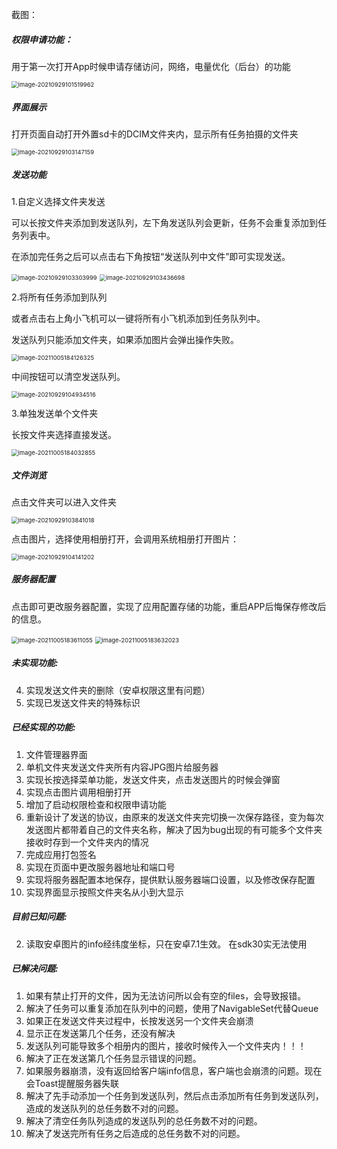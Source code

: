 截图：

##### 权限申请功能：

用于第一次打开App时候申请存储访问，网络，电量优化（后台）的功能

<img src="https://gitee.com/karlhan/picgo/raw/master/img/image-20210929101519962.png" alt="image-20210929101519962" style="zoom: 67%;" />

##### 界面展示

打开页面自动打开外置sd卡的DCIM文件夹内，显示所有任务拍摄的文件夹

<img src="https://gitee.com/karlhan/picgo/raw/master/img/image-20210929103147159.png" alt="image-20210929103147159" style="zoom:67%;" />



##### 发送功能

1.自定义选择文件夹发送

可以长按文件夹添加到发送队列，左下角发送队列会更新，任务不会重复添加到任务列表中。

在添加完任务之后可以点击右下角按钮“发送队列中文件”即可实现发送。

<img src="https://gitee.com/karlhan/picgo/raw/master/img/image-20210929103303999.png" alt="image-20210929103303999" style="zoom:67%;" />

<img src="https://gitee.com/karlhan/picgo/raw/master/img/image-20210929103436698.png" alt="image-20210929103436698" style="zoom:67%;" />



2.将所有任务添加到队列

或者点击右上角小飞机可以一键将所有小飞机添加到任务队列中。

发送队列只能添加文件夹，如果添加图片会弹出操作失败。

<img src="https://gitee.com/karlhan/picgo/raw/master/img/image-20211005184126325.png" alt="image-20211005184126325" style="zoom:67%;" />

中间按钮可以清空发送队列。

<img src="https://gitee.com/karlhan/picgo/raw/master/img/image-20210929104934516.png" alt="image-20210929104934516" style="zoom:67%;" />



3.单独发送单个文件夹

长按文件夹选择直接发送。

<img src="https://gitee.com/karlhan/picgo/raw/master/img/image-20211005184032855.png" alt="image-20211005184032855" style="zoom:67%;" />



##### 文件浏览

点击文件夹可以进入文件夹

<img src="https://gitee.com/karlhan/picgo/raw/master/img/image-20210929103841018.png" alt="image-20210929103841018" style="zoom:67%;" />

点击图片，选择使用相册打开，会调用系统相册打开图片：

<img src="https://gitee.com/karlhan/picgo/raw/master/img/image-20210929104141202.png" alt="image-20210929104141202" style="zoom:67%;" />

##### 服务器配置

点击即可更改服务器配置，实现了应用配置存储的功能，重启APP后悔保存修改后的信息。

<img src="https://gitee.com/karlhan/picgo/raw/master/img/image-20211005183611055.png" alt="image-20211005183611055" style="zoom:67%;" />



<img src="https://gitee.com/karlhan/picgo/raw/master/img/image-20211005183632023.png" alt="image-20211005183632023" style="zoom:67%;" />



##### 未实现功能:

4. 实现发送文件夹的删除（安卓权限这里有问题）
5. 实现已发送文件夹的特殊标识

##### 已经实现的功能:

1. 文件管理器界面
2. 单机文件夹发送文件夹所有内容JPG图片给服务器
3. 实现长按选择菜单功能，发送文件夹，点击发送图片的时候会弹窗
4. 实现点击图片调用相册打开
5. 增加了启动权限检查和权限申请功能
6. 重新设计了发送的协议，由原来的发送文件夹完切换一次保存路径，变为每次发送图片都带着自己的文件夹名称，解决了因为bug出现的有可能多个文件夹接收时存到一个文件夹内的情况
7. 完成应用打包签名
8. 实现在页面中更改服务器地址和端口号
9. 实现将服务器配置本地保存，提供默认服务器端口设置，以及修改保存配置
10. 实现界面显示按照文件夹名从小到大显示

##### 目前已知问题:

2. 读取安卓图片的info经纬度坐标，只在安卓7.1生效。 在sdk30实无法使用



##### 已解决问题:

1. 如果有禁止打开的文件，因为无法访问所以会有空的files，会导致报错。
2. 解决了任务可以重复添加在队列中的问题，使用了NavigableSet代替Queue
3. 如果正在发送文件夹过程中，长按发送另一个文件夹会崩溃 
4. 显示正在发送第几个任务，还没有解决
5. 发送队列可能导致多个相册内的图片，接收时候传入一个文件夹内！！！
6. 解决了正在发送第几个任务显示错误的问题。
7. 如果服务器崩溃，没有返回给客户端info信息，客户端也会崩溃的问题。现在会Toast提醒服务器失联
8. 解决了先手动添加一个任务到发送队列，然后点击添加所有任务到发送队列，造成的发送队列的总任务数不对的问题。
9. 解决了清空任务队列造成的发送队列的总任务数不对的问题。
10. 解决了发送完所有任务之后造成的总任务数不对的问题。